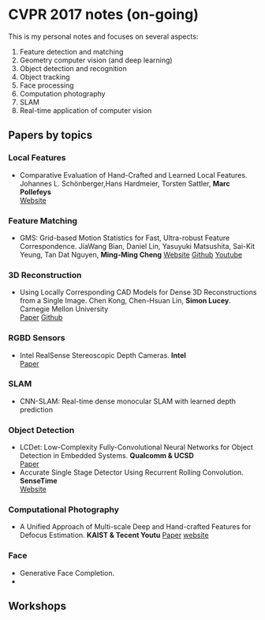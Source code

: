 # CVPR 2017 notes (on-going)
This is my personal notes and focuses on several aspects:  
1. Feature detection and matching  
2. Geometry computer vision (and deep learning)   
3. Object detection and recognition  
4. Object tracking   
5. Face processing  
6. Computation photography 
7. SLAM 
8. Real-time application of computer vision

## Papers by topics
### Local Features
* Comparative Evaluation of Hand-Crafted and Learned Local Features. Johannes L. Schönberger,Hans Hardmeier, Torsten Sattler, **Marc Pollefeys**   
[Website](https://cvg.ethz.ch/research/local-feature-evaluation/)

### Feature Matching
* GMS: Grid-based Motion Statistics for Fast, Ultra-robust Feature Correspondence. JiaWang Bian, Daniel Lin, Yasuyuki Matsushita, Sai-Kit Yeung, Tan Dat Nguyen, **Ming-Ming Cheng**
[Website](http://mmcheng.net/gms/)  [Github](https://github.com/JiawangBian/GMS-Feature-Matcher) [Youtube](https://www.youtube.com/watch?v=tjMpgno6k5A)

### 3D Reconstruction
* Using Locally Corresponding CAD Models for Dense 3D Reconstructions from a Single Image. Chen Kong, Chen-Hsuan Lin, **Simon Lucey**. Carnegie Mellon University           
[Paper](ci2cv.net/media/papers/chenkong_cvpr_2017.pdf) [Github](https://github.com/kongchen1992/LDCgraph)

### RGBD Sensors
* Intel RealSense Stereoscopic Depth Cameras.   **Intel**   
[Paper](https://arxiv.org/abs/1705.05548)

### SLAM
* CNN-SLAM: Real-time dense monocular SLAM with learned depth prediction  


### Object Detection
* LCDet: Low-Complexity Fully-Convolutional Neural Networks for Object Detection in Embedded Systems.  **Qualcomm & UCSD**  
[Paper](https://arxiv.org/abs/1705.05922)
* Accurate Single Stage Detector Using Recurrent Rolling Convolution. **SenseTime**   
[Website](https://github.com/xiaohaoChen/rrc_detection)  

### Computational Photography
* A Unified Approach of Multi-scale Deep and Hand-crafted Features for Defocus
Estimation. **KAIST & Tecent Youtu**
[Paper](https://arxiv.org/abs/1704.08992) [website]()
   
### Face 
* Generative Face Completion. 
* 
   
## Workshops

